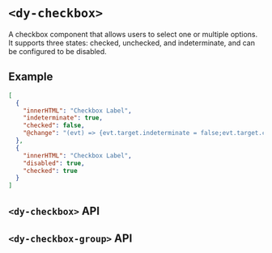 # `<dy-checkbox>`

A checkbox component that allows users to select one or multiple options. It supports three states: checked, unchecked, and indeterminate, and can be configured to be disabled.

## Example

<gbp-example name="dy-checkbox" src="https://esm.sh/duoyun-ui/elements/checkbox">

```json
[
  {
    "innerHTML": "Checkbox Label",
    "indeterminate": true,
    "checked": false,
    "@change": "(evt) => {evt.target.indeterminate = false;evt.target.checked = evt.detail;}"
  },
  {
    "innerHTML": "Checkbox Label",
    "disabled": true,
    "checked": true
  }
]
```

</gbp-example>

## `<dy-checkbox>` API

<gbp-api name="dy-checkbox" src="/src/elements/checkbox.ts"></gbp-api>

## `<dy-checkbox-group>` API

<gbp-api name="dy-checkbox-group" src="/src/elements/checkbox.ts"></gbp-api>
